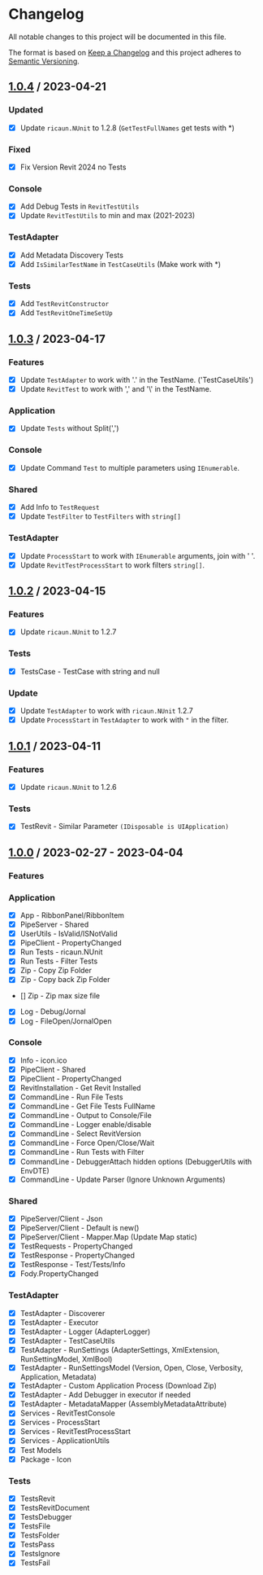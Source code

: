 # Changelog
All notable changes to this project will be documented in this file.

The format is based on [Keep a Changelog](http://keepachangelog.com/en/1.0.0/)
and this project adheres to [Semantic Versioning](http://semver.org/spec/v2.0.0.html).

## [1.0.4] / 2023-04-21
### Updated
- [x] Update `ricaun.NUnit` to 1.2.8 (`GetTestFullNames` get tests with *)
### Fixed
- [x] Fix Version Revit 2024 no Tests
### Console
- [x] Add Debug Tests in `RevitTestUtils`
- [x] Update `RevitTestUtils` to min and max (2021-2023)
### TestAdapter
- [x] Add Metadata Discovery Tests
- [x] Add `IsSimilarTestName` in `TestCaseUtils` (Make work with *)
### Tests
- [x] Add `TestRevitConstructor`
- [x] Add `TestRevitOneTimeSetUp`

## [1.0.3] / 2023-04-17
### Features
- [x] Update `TestAdapter` to work with '.' in the TestName. ('TestCaseUtils') 
- [x] Update `RevitTest` to work with ',' and '\\' in the TestName.
### Application
- [x] Update `Tests` without Split(',')
### Console
- [x] Update Command `Test` to multiple parameters using `IEnumerable`.
### Shared
- [x] Add Info to `TestRequest`
- [x] Update `TestFilter` to `TestFilters` with `string[]`
### TestAdapter
- [x] Update `ProcessStart` to work with `IEnumerable` arguments, join with ' '.
- [x] Update `RevitTestProcessStart` to work filters `string[]`. 

## [1.0.2] / 2023-04-15
### Features
- [x] Update `ricaun.NUnit` to 1.2.7
### Tests
- [x] TestsCase - TestCase with string and null
### Update
- [x] Update `TestAdapter` to work with `ricaun.NUnit` 1.2.7
- [x] Update `ProcessStart` in `TestAdapter` to work with `"` in the filter.

## [1.0.1] / 2023-04-11
### Features
- [x] Update `ricaun.NUnit` to 1.2.6
### Tests
- [x] TestRevit - Similar Parameter `(IDisposable is UIApplication)`

## [1.0.0] / 2023-02-27 - 2023-04-04
### Features
### Application
- [x] App - RibbonPanel/RibbonItem
- [x] PipeServer - Shared
- [x] UserUtils - IsValid/ISNotValid
- [x] PipeClient - PropertyChanged
- [x] Run Tests - ricaun.NUnit
- [x] Run Tests - Filter Tests
- [x] Zip - Copy Zip Folder
- [x] Zip - Copy back Zip Folder
- [] Zip - Zip max size file
- [x] Log - Debug/Jornal
- [x] Log - FileOpen/JornalOpen
### Console
- [x] Info - icon.ico
- [x] PipeClient - Shared
- [x] PipeClient - PropertyChanged
- [x] RevitInstallation - Get Revit Installed
- [x] CommandLine - Run File Tests
- [x] CommandLine - Get File Tests FullName
- [x] CommandLine - Output to Console/File
- [x] CommandLine - Logger enable/disable
- [x] CommandLine - Select RevitVersion
- [x] CommandLine - Force Open/Close/Wait
- [x] CommandLine - Run Tests with Filter
- [x] CommandLine - DebuggerAttach hidden options (DebuggerUtils with EnvDTE)
- [x] CommandLine - Update Parser (Ignore Unknown Arguments)
### Shared
- [x] PipeServer/Client - Json
- [x] PipeServer/Client - Default is new()
- [x] PipeServer/Client - Mapper.Map (Update Map static)
- [x] TestRequests - PropertyChanged
- [x] TestResponse - PropertyChanged
- [x] TestResponse - Test/Tests/Info
- [x] Fody.PropertyChanged
### TestAdapter
- [x] TestAdapter - Discoverer
- [x] TestAdapter - Executor
- [x] TestAdapter - Logger (AdapterLogger)
- [x] TestAdapter - TestCaseUtils
- [x] TestAdapter - RunSettings (AdapterSettings, XmlExtension, RunSettingModel, XmlBool)
- [x] TestAdapter - RunSettingsModel (Version, Open, Close, Verbosity, Application, Metadata)
- [x] TestAdapter - Custom Application Process (Download Zip)
- [x] TestAdapter - Add Debugger in executor if needed
- [X] TestAdapter - MetadataMapper (AssemblyMetadataAttribute)
- [x] Services - RevitTestConsole
- [x] Services - ProcessStart
- [x] Services - RevitTestProcessStart
- [x] Services - ApplicationUtils
- [x] Test Models
- [x] Package - Icon
### Tests
- [x] TestsRevit
- [x] TestsRevitDocument
- [x] TestsDebugger
- [x] TestsFile
- [x] TestsFolder
- [x] TestsPass
- [x] TestsIgnore
- [x] TestsFail

[vNext]: ../../compare/1.0.0...HEAD
[1.0.4]: ../../compare/1.0.3...1.0.4
[1.0.3]: ../../compare/1.0.2...1.0.3
[1.0.2]: ../../compare/1.0.1...1.0.2
[1.0.1]: ../../compare/1.0.0...1.0.1
[1.0.0]: ../../compare/1.0.0